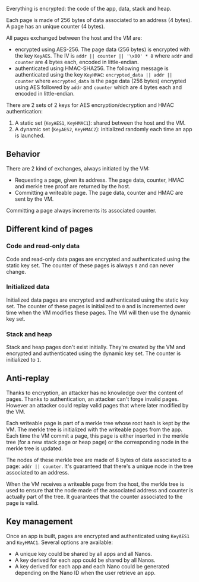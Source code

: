 Everything is encrypted: the code of the app, data, stack and heap.

Each page is made of 256 bytes of data associated to an address (4 bytes). A page has an unique counter (4 bytes).

All pages exchanged between the host and the VM are:

- encrypted using AES-256. The page data (256 bytes) is encrypted with the key `KeyAES`. The IV is `addr || counter || '\x00' * 8` where `addr` and `counter` are 4 bytes each, encoded in little-endian.
- authenticated using HMAC-SHA256. The following message is authenticated using the key `KeyHMAC`: `encrypted_data || addr || counter` where `encrypted_data` is the page data (256 bytes) encrypted using AES followed by `addr` and `counter` which are 4 bytes each and encoded in little-endian.

There are 2 sets of 2 keys for AES encryption/decryption and HMAC authentication:

1. A static set (`KeyAES1`, `KeyHMAC1`): shared between the host and the VM.
2. A dynamic set (`KeyAES2`, `KeyHMAC2`): initialized randomly each time an app is launched.


## Behavior

There are 2 kind of exchanges, always initiated by the VM:

- Requesting a page, given its address. The page data, counter, HMAC and merkle tree proof are returned by the host.
- Committing a writeable page. The page data, counter and HMAC are sent by the VM.

Committing a page always increments its associated counter.


## Different kind of pages

### Code and read-only data

Code and read-only data pages are encrypted and authenticated using the static key set. The counter of these pages is always `0` and can never change.

### Initialized data

Initialized data pages are encrypted and authenticated using the static key set. The counter of these pages is initialized to `0` and is incremented over time when the VM modifies these pages. The VM will then use the dynamic key set.

### Stack and heap

Stack and heap pages don't exist initially. They're created by the VM and encrypted and authenticated using the dynamic key set. The counter is initialized to `1`.


## Anti-replay

Thanks to encryption, an attacker has no knowledge over the content of pages. Thanks to authentication, an attacker can't forge invalid pages. However an attacker could replay valid pages that where later modified by the VM.

Each writeable page is part of a merkle tree whose root hash is kept by the VM. The merkle tree is initialized with the writeable pages from the app. Each time the VM commit a page, this page is either inserted in the merkle tree (for a new stack page or heap page) or the corresponding node in the merkle tree is updated.

The nodes of these merkle tree are made of 8 bytes of data associated to a page: `addr || counter`. It's guaranteed that there's a unique node in the tree associated to an address.

When the VM receives a writeable page from the host, the merkle tree is used to ensure that the node made of the associated address and counter is actually part of the tree. It guarantees that the counter associated to the page is valid.


## Key management

Once an app is built, pages are encrypted and authenticated using `KeyAES1` and `KeyHMAC1`. Several options are available:

- A unique key could be shared by all apps and all Nanos.
- A key derived for each app could be shared by all Nanos.
- A key derived for each app and each Nano could be generated depending on the Nano ID when the user retrieve an app.
